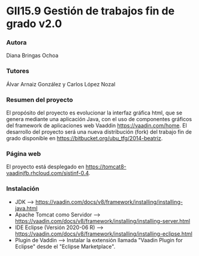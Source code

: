 # GII15.9 Gestión de trabajos fin de grado v2.0

### Autora
Diana Bringas Ochoa

### Tutores
Álvar Arnaiz González y Carlos López Nozal

### Resumen del proyecto
El propósito del proyecto es evolucionar la interfaz gráfica html, que se genera mediante una aplicación Java, con el uso de componentes gráficos del framework de aplicaciones web Vaaddin https://vaadin.com/home.  El desarrollo del proyecto será una nueva distribución (fork) del trabajo fin de grado disponible en https://bitbucket.org/ubu_tfg/2014-beatriz. 


### Página web
El proyecto está desplegado en https://tomcat8-vaadinjfb.rhcloud.com/sistinf-0.4.

### Instalación
* JDK --> https://vaadin.com/docs/v8/framework/installing/installing-java.html
* Apache Tomcat como Servidor --> https://vaadin.com/docs/v8/framework/installing/installing-server.html
* IDE Eclipse (Versión 2020-06 R) --> https://vaadin.com/docs/v8/framework/installing/installing-eclipse.html
* Plugin de Vaddin --> Instalar la extensión llamada "Vaadin Plugin for Eclipse" desde el "Eclipse Marketplace".
